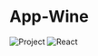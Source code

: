 # App-Wine
![Project](https://img.shields.io/badge/Personnal-Project-2F77DF?labelColor=679EEE&style=for-the-badge)
![React](https://img.shields.io/badge/-React_Native-04a5cf?style=for-the-badge&logo=react&logoColor=ffffff)
